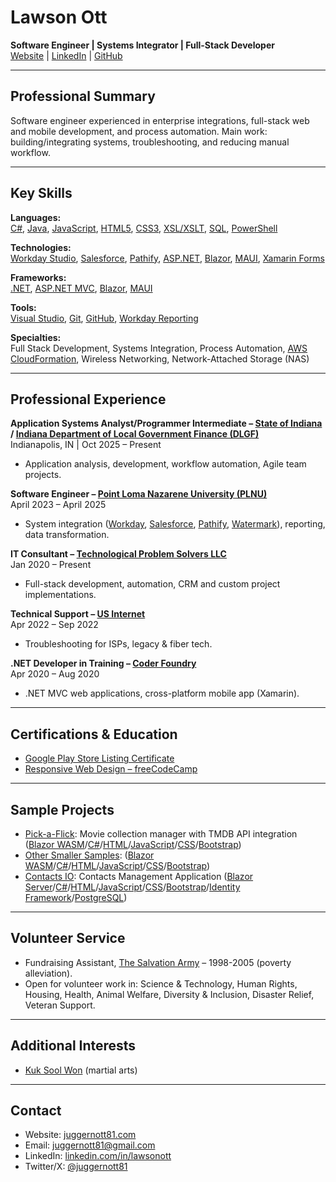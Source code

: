 # Lawson Ott

**Software Engineer | Systems Integrator | Full-Stack Developer**  
[Website](https://juggernott81.com/) | [LinkedIn](https://www.linkedin.com/in/lawsonott/) | [GitHub](https://github.com/JuggernOtt81)

***

## Professional Summary

Software engineer experienced in enterprise integrations, full-stack web and mobile development, and process automation. Main work: building/integrating systems, troubleshooting, and reducing manual workflow.

***

## Key Skills

**Languages:**  
[C#](https://learn.microsoft.com/en-us/dotnet/csharp/), [Java](https://www.oracle.com/java/), [JavaScript](https://developer.mozilla.org/en-US/docs/Web/JavaScript), [HTML5](https://developer.mozilla.org/en-US/docs/Web/Guide/HTML/HTML5), [CSS3](https://developer.mozilla.org/en-US/docs/Web/CSS), [XSL/XSLT](https://www.w3.org/Style/XSL/), [SQL](https://www.w3schools.com/sql/sql_quickref.asp), [PowerShell](https://docs.microsoft.com/en-us/powershell/)

**Technologies:**  
[Workday Studio](https://doc.workday.com/admin-guide/en-us/administrator-guide-release-notes/workday-studio-relnotes.html), [Salesforce](https://www.salesforce.com/), [Pathify](https://pathify.com/), [ASP.NET](https://dotnet.microsoft.com/en-us/apps/aspnet), [Blazor](https://dotnet.microsoft.com/en-us/apps/aspnet/web-apps/blazor), [MAUI](https://learn.microsoft.com/en-us/dotnet/maui/), [Xamarin Forms](https://learn.microsoft.com/en-us/xamarin/xamarin-forms/)

**Frameworks:**  
[.NET](https://dotnet.microsoft.com/), [ASP.NET MVC](https://dotnet.microsoft.com/en-us/apps/aspnet/mvc), [Blazor](https://dotnet.microsoft.com/en-us/apps/aspnet/web-apps/blazor), [MAUI](https://learn.microsoft.com/en-us/dotnet/maui/)

**Tools:**  
[Visual Studio](https://visualstudio.microsoft.com/), [Git](https://git-scm.com/), [GitHub](https://github.com/), [Workday Reporting](https://community.workday.com/sites/default/files/file-hosting/productionapi/index.html)

**Specialties:**  
Full Stack Development, Systems Integration, Process Automation, [AWS CloudFormation](https://aws.amazon.com/cloudformation/), Wireless Networking, Network-Attached Storage (NAS)

***

## Professional Experience

**Application Systems Analyst/Programmer Intermediate – [State of Indiana](https://www.in.gov/) / [Indiana Department of Local Government Finance (DLGF)](https://www.in.gov/dlgf/)**  
Indianapolis, IN | Oct 2025 – Present  
- Application analysis, development, workflow automation, Agile team projects.

**Software Engineer – [Point Loma Nazarene University (PLNU)](https://www.pointloma.edu/)**  
April 2023 – April 2025  
- System integration ([Workday](https://www.workday.com/), [Salesforce](https://www.salesforce.com/), [Pathify](https://pathify.com/), [Watermark](https://www.watermarkinsights.com/)), reporting, data transformation.

**IT Consultant – [Technological Problem Solvers LLC](https://www.bizapedia.com/in/technological-problem-solvers-llc.html)**  
Jan 2020 – Present  
- Full-stack development, automation, CRM and custom project implementations.

**Technical Support – [US Internet](https://www.usinternet.com/)**  
Apr 2022 – Sep 2022  
- Troubleshooting for ISPs, legacy & fiber tech.

**.NET Developer in Training – [Coder Foundry](https://coderfoundry.com/)**  
Apr 2020 – Aug 2020  
- .NET MVC web applications, cross-platform mobile app (Xamarin).

***

## Certifications & Education

- [Google Play Store Listing Certificate](https://www.credential.net/8308c37b-ae6b-407c-aced-6a8b1a655437#acc.amAVeRTX) 
- [Responsive Web Design – freeCodeCamp](https://www.freecodecamp.org/certification/juggernott81/responsive-web-design) 

***

## Sample Projects

- [Pick-a-Flick](https://zoquex.com/pickaflick-intro): Movie collection manager with TMDB API integration ([Blazor WASM](https://dotnet.microsoft.com/en-us/apps/aspnet/web-apps/blazor)/[C#](https://learn.microsoft.com/en-us/dotnet/csharp/)/[HTML](https://developer.mozilla.org/en-US/docs/Web/HTML)/[JavaScript](https://developer.mozilla.org/en-US/docs/Web/JavaScript)/[CSS](https://developer.mozilla.org/en-US/docs/Web/CSS)/[Bootstrap](https://getbootstrap.com/))
- [Other Smaller Samples](https://zoquex.com/): ([Blazor WASM](https://dotnet.microsoft.com/en-us/apps/aspnet/web-apps/blazor)/[C#](https://learn.microsoft.com/en-us/dotnet/csharp/)/[HTML](https://developer.mozilla.org/en-US/docs/Web/HTML)/[JavaScript](https://developer.mozilla.org/en-US/docs/Web/JavaScript)/[CSS](https://developer.mozilla.org/en-US/docs/Web/CSS)/[Bootstrap](https://getbootstrap.com/))
- [Contacts IO](https://juggernott81.dev/): Contacts Management Application ([Blazor Server](https://docs.microsoft.com/en-us/aspnet/core/blazor/hosting-models?view=aspnetcore-6.0)/[C#](https://learn.microsoft.com/en-us/dotnet/csharp/)/[HTML](https://developer.mozilla.org/en-US/docs/Web/HTML)/[JavaScript](https://developer.mozilla.org/en-US/docs/Web/JavaScript)/[CSS](https://developer.mozilla.org/en-US/docs/Web/CSS)/[Bootstrap](https://getbootstrap.com/)/[Identity Framework](https://learn.microsoft.com/en-us/aspnet/core/security/authentication/identity?view=aspnetcore-6.0)/[PostgreSQL](https://www.postgresql.org/))

***

## Volunteer Service

- Fundraising Assistant, [The Salvation Army](https://www.salvationarmyusa.org/) – 1998-2005 (poverty alleviation).  
- Open for volunteer work in: Science & Technology, Human Rights, Housing, Health, Animal Welfare, Diversity & Inclusion, Disaster Relief, Veteran Support.

***

## Additional Interests

- [Kuk Sool Won](https://www.kuksoolwon.com/) (martial arts)

***

## Contact

- Website: [juggernott81.com](https://juggernott81.com/)
- Email: [juggernott81@gmail.com](mailto:juggernott81@gmail.com)
- LinkedIn: [linkedin.com/in/lawsonott](https://www.linkedin.com/in/lawsonott/)
- Twitter/X: [@juggernott81](https://twitter.com/juggernott81)
